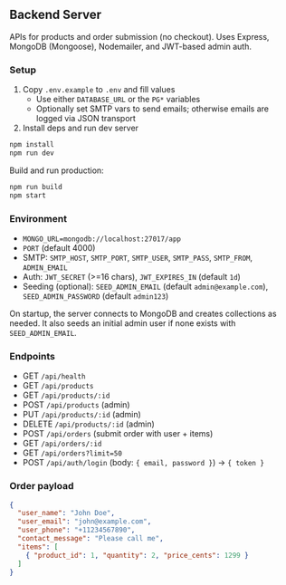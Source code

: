 ## Backend Server

APIs for products and order submission (no checkout). Uses Express, MongoDB (Mongoose), Nodemailer, and JWT-based admin auth.

### Setup
1. Copy `.env.example` to `.env` and fill values
   - Use either `DATABASE_URL` or the `PG*` variables
   - Optionally set SMTP vars to send emails; otherwise emails are logged via JSON transport
2. Install deps and run dev server

```bash
npm install
npm run dev
```

Build and run production:
```bash
npm run build
npm start
```

### Environment
- `MONGO_URL=mongodb://localhost:27017/app`
- `PORT` (default 4000)
- SMTP: `SMTP_HOST`, `SMTP_PORT`, `SMTP_USER`, `SMTP_PASS`, `SMTP_FROM`, `ADMIN_EMAIL`
 - Auth: `JWT_SECRET` (>=16 chars), `JWT_EXPIRES_IN` (default `1d`)
 - Seeding (optional): `SEED_ADMIN_EMAIL` (default `admin@example.com`), `SEED_ADMIN_PASSWORD` (default `admin123`)

On startup, the server connects to MongoDB and creates collections as needed. It also seeds an initial admin user if none exists with `SEED_ADMIN_EMAIL`.

### Endpoints
- GET `/api/health`
- GET `/api/products`
- GET `/api/products/:id`
- POST `/api/products` (admin)
- PUT `/api/products/:id` (admin)
- DELETE `/api/products/:id` (admin)
- POST `/api/orders` (submit order with user + items)
- GET `/api/orders/:id`
- GET `/api/orders?limit=50`
- POST `/api/auth/login` (body: `{ email, password }`) → `{ token }`

### Order payload
```json
{
  "user_name": "John Doe",
  "user_email": "john@example.com",
  "user_phone": "+11234567890",
  "contact_message": "Please call me",
  "items": [
    { "product_id": 1, "quantity": 2, "price_cents": 1299 }
  ]
}
```